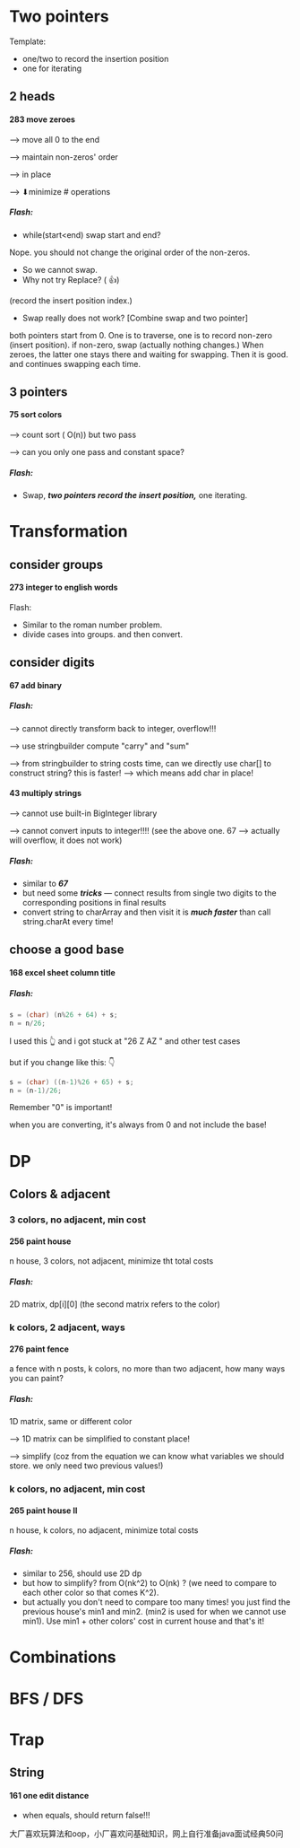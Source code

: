 # Two pointers 

Template:

- one/two to record the insertion position
- one for iterating





## 2 heads

#### 283 move zeroes

—> move all 0 to the end

—> maintain non-zeros' order

—> in place 

—> ⬇minimize # operations



##### Flash:

- while(start<end) swap start and end?

Nope. you should not change the original order of the non-zeros.

- So we cannot swap. 
- Why not try Replace? ( 👍)

(record the insert position index.)

- Swap really does not work? [Combine swap and two pointer]

both pointers start from 0. One is to traverse, one is to record non-zero (insert position).  if non-zero, swap (actually nothing changes.) When zeroes, the latter one stays there and waiting for swapping. Then it is good. and continues swapping each time.



## 3 pointers

#### 75 sort colors

—> count sort ( O(n)) but two pass

—> can you only one pass and constant space?

##### Flash:

- Swap, ***two pointers record the insert position,*** one iterating.



# Transformation

## consider groups

#### 273 integer to english words

Flash:

- Similar to the roman number problem.
- divide cases into groups. and then convert.



## consider digits

#### 67 add binary

##### Flash:

—> cannot directly transform back to integer, overflow!!!

—> use stringbuilder compute "carry" and "sum"

—> from stringbuilder to string costs time, can we directly use char[] to construct string? this is faster! —> which means add char in place! 



#### 43 multiply strings

—> cannot use built-in BigInteger library

—> cannot convert inputs to integer!!!! (see the above one. 67 —> actually will overflow, it does not work)

##### Flash:

- similar to ***67***
- but need some ***tricks*** — connect results from single two digits to the corresponding positions in final results
- convert string to charArray and then visit it is ***much faster*** than call string.charAt every time!



## choose a good base

#### 168 excel sheet column title

##### Flash:

```java
s = (char) (n%26 + 64) + s; 
n = n/26;
```

I used this 👆 and i got stuck at "26 Z AZ " and other test cases

but if you change like this: 👇

```Java
s = (char) ((n-1)%26 + 65) + s; 
n = (n-1)/26;
```

Remember "0" is important! 

when you are converting, it's always from 0 and not include the base!



# DP

## Colors & adjacent

### 3 colors, no adjacent, min cost

#### 256 paint house

n house, 3 colors, not adjacent, minimize tht total costs

##### Flash:

2D matrix, dp[i]\[0] (the second matrix refers to the color)

### k colors, 2 adjacent, ways

#### 276 paint fence

a fence with n posts, k colors, no more than two adjacent, how many ways you can paint?

##### Flash:

1D matrix, same or different color

—> 1D matrix can be simplified to constant place!

—> simplify (coz from the equation we can know what variables we should store. we only need two previous values!)

### k colors, no adjacent, min cost

#### 265 paint house II 

n house, k colors, no adjacent, minimize total costs

##### Flash:

- similar to 256, should use 2D dp
- but how to simplify? from O(nk^2) to O(nk) ? (we need to compare to each other color so that comes K^2).
- but actually you don't need to compare too many times! you just find the previous house's min1 and min2. (min2 is used for when we cannot use min1). Use min1 + other colors' cost in current house and that's it!



# Combinations



# BFS / DFS





# Trap

## String

#### 161 one edit distance

- when equals, should return false!!!



大厂喜欢玩算法和oop，小厂喜欢问基础知识，网上自行准备java面试经典50问